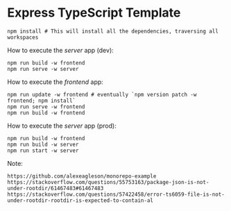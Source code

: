 # Express TypeScript Template

    npm install # This will install all the dependencies, traversing all workspaces

How to execute the _server_ app (dev):

    npm run build -w frontend
    npm run serve -w server

How to execute the _frontend_ app:

    npm run update -w frontend # eventually `npm version patch -w frontend; npm install`
    npm run serve -w frontend
    npm run build -w frontend

How to execute the _server_ app (prod):

    npm run build -w frontend
    npm run build -w server
    npm run start -w server


Note:

    https://github.com/alexeagleson/monorepo-example
    https://stackoverflow.com/questions/55753163/package-json-is-not-under-rootdir/61467483#61467483
    https://stackoverflow.com/questions/57422458/error-ts6059-file-is-not-under-rootdir-rootdir-is-expected-to-contain-al